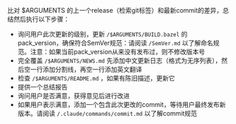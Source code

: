 比对 $ARGUMENTS 的上一个release（检索git标签）和最新commit的差异，总结然后执行以下步骤：

- 询问用户此次更新的级别，更新 `/$ARGUMENTS/BUILD.bazel` 的pack_version，确保符合SemVer规范：请阅读 `/SemVer.md` 以了解命名规范。注意：如果当前pack_version从来没有发布过，则不修改版本号
- 完全覆盖 `/$ARGUMENTS/NEWS.md` 先添加中文更新日志（格式为无序列表），然后空一行添加分割线，再空一行添加英文翻译
- 检查 `/$ARGUMENTS/README.md` ，如果有陈旧描述，更新它
- 提供一个总结报告
- 询问用户是否满意，获得意见后进行改进
- 如果用户表示满意，添加一个包含此次更改的commit，等待用户最终发布新版本。请阅读 `/.claude/commands/commit.md` 以了解commit规范
